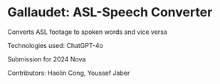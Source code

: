 # Gallaudet: ASL-Speech Converter
Converts ASL footage to spoken words and vice versa

Technologies used: ChatGPT-4o

Submission for 2024 Nova

Contributors: Haolin Cong, Youssef Jaber
